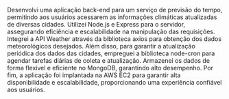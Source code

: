 
Desenvolvi uma aplicação back-end  para um serviço de previsão do tempo, permitindo aos usuários acessarem as informações climáticas atualizadas de diversas cidades. Utilizei Node.js e Express para o servidor, assegurando eficiência e escalabilidade na manipulação das requisições. Integrei a API Weather através da biblioteca axios para obtenção dos dados meteorológicos desejados. Além disso, para garantir a atualização periódica dos dados das cidades, empreguei a biblioteca node-cron para agendar tarefas diárias de coleta e atualização. Armazenei os dados de forma flexível e eficiente no MongoDB, garantindo alto desempenho. Por fim, a aplicação foi implantada na AWS EC2 para garantir alta disponibilidade e escalabilidade, proporcionando uma experiência confiável aos usuários.
